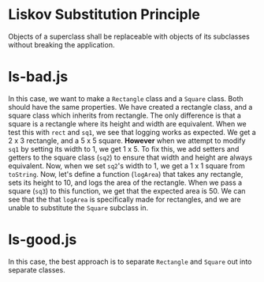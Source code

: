 # Liskov Substitution Principle

Objects of a superclass shall be replaceable with objects of its subclasses without breaking the application.

# ls-bad.js

In this case, we want to make a `Rectangle` class and a `Square` class. Both should have the same properties.
We have created a rectangle class, and a square class which inherits from rectangle. The only difference is that a square is a rectangle where its height and width are equivalent.
When we test this with `rect` and `sq1`, we see that logging works as expected. We get a 2 x 3 rectangle, and a 5 x 5 square. **However** when we attempt to modify `sq1` by setting its width to 1, we get 1 x 5. To fix this, we add setters and getters to the square class (`sq2`) to ensure that width and height are always equivalent. Now, when we set `sq2`'s width to 1, we get a 1 x 1 square from `toString`. 
Now, let's define a function (`logArea`) that takes any rectangle, sets its height to 10, and logs the area of the rectangle. When we pass a square (`sq3`) to this function, we get that the expected area is 50. We can see that the that `logArea` is specifically made for rectangles, and we are unable to substitute the `Square` subclass in.

# ls-good.js

In this case, the best approach is to separate `Rectangle` and `Square` out into separate classes.